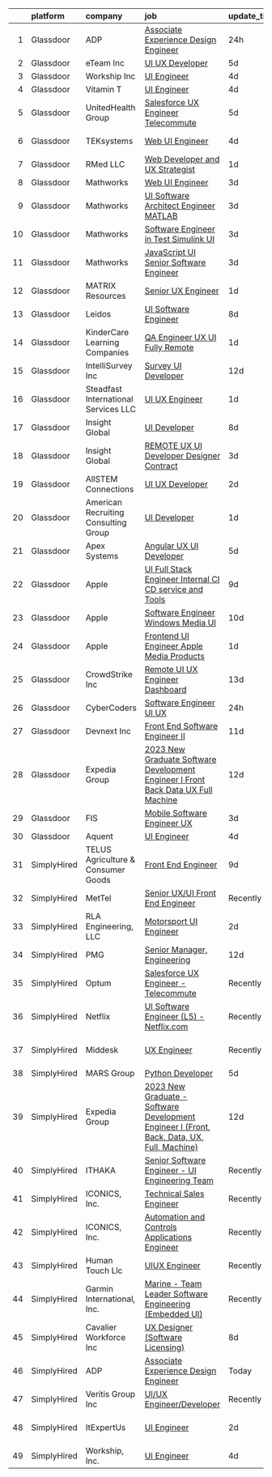 

|    | platform    | company                                | job                                                                                                                                                                                                                                                                                                                                                                                                                                                                                                                                                                                                                                                                                                                                                                                                                                                                                                                                                                                                                                                                                                                                                                                                                                                                                                                                                                                                                                                                         | update_time   | location                 |
|---:|:------------|:---------------------------------------|:----------------------------------------------------------------------------------------------------------------------------------------------------------------------------------------------------------------------------------------------------------------------------------------------------------------------------------------------------------------------------------------------------------------------------------------------------------------------------------------------------------------------------------------------------------------------------------------------------------------------------------------------------------------------------------------------------------------------------------------------------------------------------------------------------------------------------------------------------------------------------------------------------------------------------------------------------------------------------------------------------------------------------------------------------------------------------------------------------------------------------------------------------------------------------------------------------------------------------------------------------------------------------------------------------------------------------------------------------------------------------------------------------------------------------------------------------------------------------|:--------------|:-------------------------|
|  1 | Glassdoor   | ADP                                    | [Associate Experience Design Engineer](https://www.glassdoor.com/partner/jobListing.htm?pos=101&ao=1110586&s=58&guid=00000183bb8c255db4d2bdcdbc891ca2&src=GD_JOB_AD&t=SR&vt=w&cs=1_fb4a764d&cb=1665298867920&jobListingId=1008194426397&cpc=8C48BB2340EE80D8&jrtk=3-0-1getoo9ceis1e801-1getoo9cv24hi000-c0132e9d45d0a7a0--6NYlbfkN0BdBocYeX87Z3tbYO-a3tIUonBsExDdYt9uQcyNDOozXnkVd5hTI0608q-7R_1Q8O83Rzre81CzpJ2CBdz88U1gXWt9d0KQ_DPUWJpotfrSIBHIYSpQQcr2dbcA7pDgerPcCUhzeY1-vN2IuOw0_BhB5fWzhPvN2etOm_0U6oEQrlIKzesVQvoQoJOMVsS2qWln2A15Um4saqdRytzcOW1kB5xk2DueOeNlJU9elsHHFqxKIZW44WClKz6-dADG7_e8mcpNmR2isBA2n1lkhoJx8CCDb_nzYKctpfFOVzTHuKuoWKdKrI1V2vv-JlSML49o-GOvpOa7BB3ULxeJE7JwzXdui90PGiH7xLSAbPuYvTRbKAUbIZm8az0fv4CzsprBSbKEojpEAklHBv5uWU_O4SwIVhr4s_ADqAN0TbLjMglZAm6BFLHO4fywskgDsTFlEgrj3aHeDdfxvttHtKZ6pVwBulAWN46DCfGe90yV_DgNiJnEWbo2kUb-oSqXev4EqaCNi_TnsuiH38xMnwhXwbS0b0fN3Az7HsAqrPRCDFMlSRwRWEV-)                                                                                                                                                                                                                                                                                                                                                                                                                                                                                                                                                  | 24h           | Roseland, NJ             |
|  2 | Glassdoor   | eTeam Inc                              | [UI UX Developer](https://www.glassdoor.com/partner/jobListing.htm?pos=118&ao=1110586&s=58&guid=00000183bb8c255db4d2bdcdbc891ca2&src=GD_JOB_AD&t=SR&vt=w&ea=1&cs=1_3bea6a4e&cb=1665298867922&jobListingId=1008181197628&cpc=3BA4CE39D5B5DEF5&jrtk=3-0-1getoo9ceis1e801-1getoo9cv24hi000-8ec545defa8b4bdc--6NYlbfkN0Dtmpfj98iB4C0jJJOWen3Era3IQfJzNZ4PFwBIKpo80E20bU78zJ3qEgsYTK5DSPzQGu8UIv1aPSVqurcGT-j2XxlvuNkSQCPdkQs8JiWGey9rjGQ6-jbUtTpbush-9A8ieaTuM02NmhHx_hHS8N86CPYXAGV2XfxEwFzPYviTBoNCjdu6EZrq6TTUirgR51FYNEuj9qt2chf25Hayh5uT7vK_H4-vv3nSAp_MXmv2nAy5Z9tKZG7CPAECRViFrZ_VC03H30ZK_fBBc71PyaQLjqNhN6lBOT5hdtT1NlLLDPf2B8uNvHIR3EOOfv7NLu-M27g-xd50LEx4UU4oAlC8Npy60wb0I334ufUG1M4YbSv5B0inHrfWlV-652K8ptzj4xIX_WsPyI1pdkWq3VbDv8JdTpMfCLuEpv3QcMlzWBYM4_eENVl9XUcLcMfjEG9fBBtK_zu-Yf5yYk1UP90IXchT58X8Ki0AqAcVgHaTSD4Rn5cAX3-xtgc_7y3evw0nBMxTSzO552762ESJNDLz)                                                                                                                                                                                                                                                                                                                                                                                                                                                                                                                                                                                                  | 5d            | Remote                   |
|  3 | Glassdoor   | Workship  Inc                          | [UI Engineer](https://www.glassdoor.com/partner/jobListing.htm?pos=128&ao=1136043&s=58&guid=00000183bb8c255db4d2bdcdbc891ca2&src=GD_JOB_AD&t=SR&vt=w&cs=1_5d761d6f&cb=1665298867923&jobListingId=1008182897508&jrtk=3-0-1getoo9ceis1e801-1getoo9cv24hi000-87007a05553f9e8d-)                                                                                                                                                                                                                                                                                                                                                                                                                                                                                                                                                                                                                                                                                                                                                                                                                                                                                                                                                                                                                                                                                                                                                                                                | 4d            | Dover, DE                |
|  4 | Glassdoor   | Vitamin T                              | [UI Engineer](https://www.glassdoor.com/partner/jobListing.htm?pos=124&ao=1110586&s=58&guid=00000183bb8c255db4d2bdcdbc891ca2&src=GD_JOB_AD&t=SR&vt=w&cs=1_4eabcab1&cb=1665298867923&jobListingId=1008183640950&cpc=9908D8D4413DBB8A&jrtk=3-0-1getoo9ceis1e801-1getoo9cv24hi000-de112cb247b26054--6NYlbfkN0DMrcEu7yrtATojKJA7cEzGQ3FdRGWLh0CZQInL4ECGI6k5tN82kdM0cJmh4vC7GggBRnntlYyAX_BhhJg6axNfh2yExsiga9b6JhwSig-__fFuFL6icLq-zj-Z2yhFRrS5oW0l3Y4l5uf5Sh2ub5izpJvvKI-CyUf5ycu_yFYgwDDmMw_rtxsr5q-q9m-qR5v_J4_qs-nI5mOwFYIkPcWB6JuN1QLAMR3Zpp0OOanhnB10jn9vuwe-d7kEel_93bIco87DK0GFHmXTJ5uBuwfJJI-78HgJ8sqShX_OQof2IqeXeea1uomQ613vJBu9awPCusKK14-d0fxQnqaBJAMM0T6JoDKWJHFD16eS65HeZWQOgRztn39lBMct3WI9_owgmYZfUG9eVzpiC2HTQQ6J606uNXqxrSJ14O_VfNJTV37YBxV8bm4X1fndvMw6jLfNTRJZy9kvFiKS0FxVchqD5VmdkOKbildypStmRPRP2F2bo3sxBU_C)                                                                                                                                                                                                                                                                                                                                                                                                                                                                                                                                                                                                                                           | 4d            | Seattle, WA              |
|  5 | Glassdoor   | UnitedHealth Group                     | [Salesforce UX Engineer   Telecommute](https://www.glassdoor.com/partner/jobListing.htm?pos=112&ao=1110586&s=58&guid=00000183bb8c255db4d2bdcdbc891ca2&src=GD_JOB_AD&t=SR&vt=w&cs=1_dad8f287&cb=1665298867921&jobListingId=1008179765511&cpc=A0637F14311B9419&jrtk=3-0-1getoo9ceis1e801-1getoo9cv24hi000-63346edf67fcbc67--6NYlbfkN0C8O9VKdOj_1Zh75e9_CvYhSsWVxS1Pvi5WUWhsf4w7FIc3O6B0uG3ldAQAeoX1gopMpT4I7ihXoqlR1sA37_cVVzOY6OIvUJ54khUnNn6VG3uQzQ6V_Iz0zWxyKXc8vSDETSzKp7-v_eygzT9aw8Oi0LMGk-liqA0T8Qj1zVtnQ-CefD_WwoD1Mt3iOnNYcGEfEfhPI8GvzAz_iaP0VUuvDzAd0m3-3G0DL9uwEeLZCbIicDwlpWUj85Sm_7_A7yKRTRFHvT7tccFEEWws8e7XbE9sHfOuq_e1cAuyW-PObDp2eJnj4BUA6yzfsYK3KYcBKKOcbD11Q2WU4CCG8c9TyP9YSpRbFe9wpadi_FU4jO3xzD_kkIVCDUWxEKQFrP71ZOdE1tjobtn7LSt7LhrAE4LPW9XhmzeycEj2CqTm7P9m-vofb1gXGTAAynJB-4Y%3D)                                                                                                                                                                                                                                                                                                                                                                                                                                                                                                                                                                                                                                                                    | 5d            | Minneapolis, MN          |
|  6 | Glassdoor   | TEKsystems                             | [Web UI Engineer](https://www.glassdoor.com/partner/jobListing.htm?pos=121&ao=1110586&s=58&guid=00000183bb8c255db4d2bdcdbc891ca2&src=GD_JOB_AD&t=SR&vt=w&cs=1_88dde678&cb=1665298867922&jobListingId=1008185059568&cpc=451933188B21919D&jrtk=3-0-1getoo9ceis1e801-1getoo9cv24hi000-6f136c14f786faa4--6NYlbfkN0AuKz8EBO1xHDEL7V2YF9xF3dC_I9B9i-Zw2Jh8clPMK3KTieKealHQySFBD4L6FvO1Kw2N8j9-9Ff_D4aAec-XH_eoUtnocnhXIyRkhpnLnk-g8xCM6796ZmskDPL_Uda3bWJKxfSX1IAoW_dtj-LGLjIUKszj9j0ddIBqgmsAT3IEAn15dqRyTVcPdRzsD2kbeBP5wdiHoV9iRUyk_i2o19p9-pVumzSVIGCSFxcbjkOCS28IGk06MUxfM-ZL8LDtgt8n28ADwklAaOEQv-UI_Jz7IqnHmSuXLwu-DfH0xT1XnryzHqleoGS3TWhseUdpsAw6Cz1j13rAQCe-UTFVbJeoGcwrXNCrz8LLh02K-HESaulwPGNlv0oN_u7hBNTALwjmxB9amfXRCURFfMuaSdKjb9SAh6bKMGe5ZxxjkTf2nRei4gbIfO7OBNXBuc3b10eSy05cfCZpU_zBI9f1tKpJRn3CF6ZdefYpGdd6dlcgyyTjv6MolZTsVtDlWNpIMIUOlDmkhaUjsU8LZQvQrx4waax0EC4f68gBvre5VwoAFt_yfE_gOuarnGIvYKwKjLrcj_uW_AQydOjDfF7MzApykw4CQTEo-z8RaX6a-TTuFiy1qG1kC1e6ukgqos1shfWSisVLHWp1_pq4eTo76Tk5e_xO13eGgrtnxNSmT2NfI8TQwo1GxKEMvFm8f8j_3mf6NVaE8aAX1h43Cdtg7UaF24Et2Px2bPliRZ11TCpk6Lgh7f2DLm51YtEiSzdz3rZMmNjb-3oGMP5i-Mhzpmu3lk48UFU_XmWpGOj8g1dPQT_0OB8DHILfFQAKp6N7lcapoIetRK18yZbkd542VKWlm-2Q8Yg1fQWpM5QC4lRKZWRv4nxkC4JyuvuXbnyWplL5b_KVCQYHTzSqpK-OkzMqrKlv-xMAFihXfIyfmTWtZcu2IYNo_DRyIz1T-jlFH6qtqDnCy2JGAiz1tp-u-1d1wzzznug%3D)                                                                                                                         | 4d            | Columbus, OH             |
|  7 | Glassdoor   | RMed  LLC                              | [Web Developer and UX Strategist](https://www.glassdoor.com/partner/jobListing.htm?pos=106&ao=1110586&s=58&guid=00000183bb8c255db4d2bdcdbc891ca2&src=GD_JOB_AD&t=SR&vt=w&ea=1&cs=1_1c42dfb1&cb=1665298867921&jobListingId=1008192028963&cpc=FF950A86FEA5DF54&jrtk=3-0-1getoo9ceis1e801-1getoo9cv24hi000-b3285b892562d17f--6NYlbfkN0DtbQ5ulEED-yS1Y7iy87mDfAw2YjY0f3MhyEw4ECtleh5TBLsIyY0-2UrvkV_ayp8jlusfPMwwQHRFFF_qigbR5L-reuvQfUWFa4AheDYml4bP_ratDlgWzqjo8sxNFL1Q_Tsv15Ih9CnOvSw4FgD2Wf4vIBUEmg9XLJ57GoE8cN7yQ_KLhFOxEKzqwU7yhYTjuN2hi5JVDYh2fM92tmg9UWTw5s1imCpuWIK5_ZUVQp2XWch3Vqzz5JRLnXxp3pjSVhJCHay5AkFIdqkwo-c3DhWGZ7A5ebRp5z4sfd4BsOxWHvN8q3cGT32iPV-Hamds45q5k3b01NRnpijPDcu5pP7gJ7fcirFjb1HJabDawRNud5RWyTIOiHqpwWxaWlnhg5r5qyIuQEKBWNRkANdrkMStH0p2TdFatzGJhJcfNPBQCUjUfwG8U6iYWqSpKQVp9rV_NX52TYnujTZ_XGFC0fHuEo96hxdNIvi_nAWJTBsND6U4HEUN7i83hSxR9_vaJF-2z22XNgLecezFzSTf)                                                                                                                                                                                                                                                                                                                                                                                                                                                                                                                                                                                  | 1d            | St Thomas                |
|  8 | Glassdoor   | Mathworks                              | [Web UI Engineer](https://www.glassdoor.com/partner/jobListing.htm?pos=102&ao=1110586&s=58&guid=00000183bb8c255db4d2bdcdbc891ca2&src=GD_JOB_AD&t=SR&vt=w&cs=1_704c3992&cb=1665298867920&jobListingId=1008186237649&cpc=8D52E76475A7E842&jrtk=3-0-1getoo9ceis1e801-1getoo9cv24hi000-f842f65af42b6773--6NYlbfkN0Be1FTFPPFcx0QPIqAMJW1ybOZ3rWDB8_VedXN1tgPhwNql6qzRjolkxeWqHCQUogFP8Hn1yjEeNX6NyIiaZ-lg6JWVYVklcNNfedSr4_3ghCrioBSL-mkkluJNkMIFZnXcFV_ZQsvnaT1mBjVDGJlP7vVAGrOs3ZeW660dTrSJIfXeP3bktojYiK1A8a7xLGb9rnZPoApaiPCYCaH5a18kY4siFV8R6o6MQAUl7DpI3ZmuLwmDDZA1YHbWyaK4njbkYAKbJJueZxJ8xbexgO1wAAsaJXXLWLhc0icRiTuvv8cq74QBeuopSMPqdrtSGAJHno4FmDnO0OmWgtJXFGnsj0-CDQQZ_4c_cwc9YD3ExD7DiPVTHwsVHdoMaBIFZ70jh3sTZgZptmmoAOT58hwya97h5SjeOXy-5jH06JN3ps-ZhFXlRtYWBUCdo3WHXqEnzWOlI_wPEOImRGTdp7x0s_G5rdfTPT7v4AW6Sbk4YNfIetVVk5xU)                                                                                                                                                                                                                                                                                                                                                                                                                                                                                                                                                                                                                                       | 3d            | Natick, MA               |
|  9 | Glassdoor   | Mathworks                              | [UI Software Architect Engineer   MATLAB](https://www.glassdoor.com/partner/jobListing.htm?pos=110&ao=1110586&s=58&guid=00000183bb8c255db4d2bdcdbc891ca2&src=GD_JOB_AD&t=SR&vt=w&cs=1_512fde66&cb=1665298867921&jobListingId=1008186237662&cpc=9952A63AB06E78AD&jrtk=3-0-1getoo9ceis1e801-1getoo9cv24hi000-69706eda5c766b7e--6NYlbfkN0Be1FTFPPFcx0QPIqAMJW1ybOZ3rWDB8_VedXN1tgPhwNql6qzRjolkxeWqHCQUogFP8Hn1yjEeNTPaR4l2UC7sZVj25S8vRnwMw9xqFQhDyzXPqzLeHfqBwJ-QrqU032CgzFX8yXEkHdkogje5Xwa3ClRmc7o22q69sLjamQQEcESf3w0G9OqIUI0W_bx6BZIBrbeHGxkGYxkPdZJV830XJapr8g7QJQheWO9zSRL1DzBq1E2nGw1rkmOlQdywGSYzHbDLvNvJ5Qs0zUWWGrTcA-BxMZqzFUwOgCF_ChDaaKVAji4THrMTC2wEnIRhyCkk9dm3JEp9zNtNjRIYOYOD-ZI1hQNLsEcRdU3A9e0uCNf0hWiOqVRSoFTb7EJN_VbHR8oEf2jLz0nACGiPEervvOzQcqo3mD3uCP7t4uBAxsiSxR6km6V9Xsb-iBqSpjGXsoSPaku0FE7F6NvBJpY6FQbqP5FxrHtzR1NrcrzYNqyQu9cN8F80)                                                                                                                                                                                                                                                                                                                                                                                                                                                                                                                                                                                                               | 3d            | Natick, MA               |
| 10 | Glassdoor   | Mathworks                              | [Software Engineer in Test   Simulink UI](https://www.glassdoor.com/partner/jobListing.htm?pos=104&ao=1110586&s=58&guid=00000183bb8c255db4d2bdcdbc891ca2&src=GD_JOB_AD&t=SR&vt=w&cs=1_43184d1e&cb=1665298867920&jobListingId=1008186237479&cpc=D69957E0862862E0&jrtk=3-0-1getoo9ceis1e801-1getoo9cv24hi000-616ad90e990ada77--6NYlbfkN0Be1FTFPPFcx0QPIqAMJW1ybOZ3rWDB8_VedXN1tgPhwNql6qzRjolk4XgsqN61tqQCve0FbyVxNt0Ho_gdb84NQvEcvz5j15zqZ9IOsq7MhZffQWUDjC2--Gs7ddeugqOGSZU35c5E8scdMpBjAMF4JdA6T1t9jgD1ycTULEKkxEDwy_MDnNk7cTyWCf2lg2F6vyXlFtLoekw8sOWjM90DmDy4hIbRYsv7LzUEyaMN9DnSiURZMoTYuEBoCb1rv9id9aSJkOL4G7iAWoC6TGBDG6seNcnEVyIbkFAuVCTREybIcEgXvjj6SLNEKSsl3u8r43Zcr-XWUVEZ6KXJqUDmsrxBOd3OjmnhPHXsY8pmAeVDal27VNUPA8aXxg3e-otJtiQzoIaKWMS5G41Kq4pgyn9O2vG7pJGSJJf81xFp4qPi0G7D9WJCD9VVp4iZXO2b6bR4g5dOoiBWquEtLIH1L7fI_e9pk120TI0ZrXt3GMFajRZ75O_B)                                                                                                                                                                                                                                                                                                                                                                                                                                                                                                                                                                                                               | 3d            | Natick, MA               |
| 11 | Glassdoor   | Mathworks                              | [JavaScript UI Senior Software Engineer](https://www.glassdoor.com/partner/jobListing.htm?pos=109&ao=1110586&s=58&guid=00000183bb8c255db4d2bdcdbc891ca2&src=GD_JOB_AD&t=SR&vt=w&cs=1_671afce1&cb=1665298867921&jobListingId=1008186237503&cpc=663B5FE45D73772E&jrtk=3-0-1getoo9ceis1e801-1getoo9cv24hi000-f863a9f4b898ffd6--6NYlbfkN0Be1FTFPPFcx0QPIqAMJW1ybOZ3rWDB8_VedXN1tgPhwNql6qzRjolkxeWqHCQUogFP8Hn1yjEeNVpaNefvGPkoXc1OA08uOiSJd7dja0IhrI6M1ML_7UTEyovRcGvPZXeEWhHFeCx4NOk_B4KRpOT2U8ySLeuF8mxE8Vg7PP5CiG7wV8PgpYPC2f87XlEHQ9U6v_PLxhM7CfZrmLmT8txKCjMdTpEcPBuqavg2xVO8ZgH-pdikNbDTB3a_15uAkMHO2Gq6xMpmyHL3B5AHBXAv55bocUDcWBr_aPfwjwhGiedtNndM3DZJ8RFPhPlhnatOfsx2K87jBOPzVjATmA36rMlcYTiqJRODWPcmZBnmI04AKaLyNm8YF4ZQt6Sd5cPvdWqGrWP3KmWwFqoq3SSL27FLbrZxIsS4u1L-JN6VDaMJDR78jOVbiBZjtmgSHi2ZmHkcD_-d-3kUiJwYcqJQITJM7wghbO1mh4yYlVYYqOibdJCqY1EmCuTadMpVtLE%3D)                                                                                                                                                                                                                                                                                                                                                                                                                                                                                                                                                                                                  | 3d            | Natick, MA               |
| 12 | Glassdoor   | MATRIX Resources                       | [Senior UX Engineer](https://www.glassdoor.com/partner/jobListing.htm?pos=120&ao=1110586&s=58&guid=00000183bb8c255db4d2bdcdbc891ca2&src=GD_JOB_AD&t=SR&vt=w&ea=1&cs=1_60c543eb&cb=1665298867923&jobListingId=1008191059728&cpc=FA84DF7EA1EC2398&jrtk=3-0-1getoo9ceis1e801-1getoo9cv24hi000-4ef638a1625019c3--6NYlbfkN0De5ppvndiyxA0pMSLQzOe_j9Mra0KF_8EhxTxOKXtZIfhM20E97mGJuSEbq9mCfhhqtY0ixamfXANCVQR5yDLunScuIMmBJ8_K4urm2HuHORQ05taANjmGMOR8LMSIcHfgeqeDdDJHVx6u9Hx6N18Niwcm9L2u8hc9Zqxm7psIWa5RMAaVXC3NOYcE5ofll-Mu6wS62w7DsE4vO1KlFmhMrRGbTL0Ev-FmdUmZD-kggg0C14Xo97muLaSrBTsA_UhwlGHDORrPUCD25ywb62t852YfGxgYh3qm2x-nzWQkA2PLpgyDZ8D7FXsI7p9qMzU082KzoOQ1b7pTjI1hZcgvwuga9arZ5OCieUAkYTzGgcVtC68dfkWwWS_RRbacYiWpTSiPLEjPW14mN_tzA0FVOWk3Nbn56smRsEqSwCbtOO5XoG9t_hjJZ2JyRkO47yn45f9z-1JezCf9V22xOKlrRvFGyXRbfu6tLAL8k-sNDbVYlNja6xi6EFjdnXTwz1WUKbXqQVLXDEQH810-wXtLSfmMutsf57acPMWI9dm29C12mAIvNLchhg61DdEMlp8%3D)                                                                                                                                                                                                                                                                                                                                                                                                                                                                                                                                                 | 1d            | Cary, NC                 |
| 13 | Glassdoor   | Leidos                                 | [UI Software Engineer](https://www.glassdoor.com/partner/jobListing.htm?pos=115&ao=1110586&s=58&guid=00000183bb8c255db4d2bdcdbc891ca2&src=GD_JOB_AD&t=SR&vt=w&cs=1_5e0f8d30&cb=1665298867922&jobListingId=1008174940690&cpc=A65DF3A704A48F9B&jrtk=3-0-1getoo9ceis1e801-1getoo9cv24hi000-87ef00f2ad42d4cb--6NYlbfkN0CZUO70VSdYKA8PR3jfrSh5ljhqJhfDt0PzQCMubt8cRihWbmqO_-Ccw6DGinMZCyL-q_MKRV6RpvXRPHfIP7W3Cluv8vGXohBic8OztXb37dzBkDkbbwBImvCuhceIguoe0br3YMhhT39Y911YlJHitGByarkCwcR0mvKS4K9DpLndzOqmaWv72NcWHuLiEZuDXyH3LOunytZ2eXpewuE6LB0htB0eSi6fGOkVr0vVzRz9r1E5Or-XCnHdBpacMutXhnf9ojynIjF-NofuX1enehDY2jvTPMVJgcsNZ2UYzK5pdFQFv8-jRfSoNNBmSfYIimMpiUVIYLl8JjDAXAUMrNVNj9dmh6GyhjJAmO81CLPGKtgZG2Y8p_D9_dAyRA_d5qq5zJc5ACEUgexVfPx_e0zCH1PuTmgHT96agtvZcZPM2lkI89C4qjNlli5gmzyixWz05RMebL3LVdigvbzfDr_Zu7nHzXe8LJ_gbLL5ubTkMkPUbyKz1f2Gzl9xB5FB6JrY6ZZfNcSL9mOFQgi-5v8Pzt-E0hFFV5giI-jlDxgrOP3XjQ194HmxezyzRiFJeMbZYXJcNFQXfOAAG1D_WqOMxLzf2SVIIYnJgzj6KySs8Oqmwwhr7sN-2QCU8Dw%3D)                                                                                                                                                                                                                                                                                                                                                                                                                                                                                    | 8d            | Columbia, MD             |
| 14 | Glassdoor   | KinderCare Learning Companies          | [QA Engineer UX UI   Fully Remote ](https://www.glassdoor.com/partner/jobListing.htm?pos=103&ao=1110586&s=58&guid=00000183bb8c255db4d2bdcdbc891ca2&src=GD_JOB_AD&t=SR&vt=w&ea=1&cs=1_808c1317&cb=1665298867921&jobListingId=1008192498843&cpc=217C45A42544DB93&jrtk=3-0-1getoo9ceis1e801-1getoo9cv24hi000-bdff8191640e4a45--6NYlbfkN0CI43uKCx708sEftLAO0JpyX5Se2kwNBPDGGzqAFm6ggdwCr_-oZ8Bn4JhhVZB1_W_fmQYxiOkdQCpSyzHfPF5m-pQTk3_q4g3j0z4i4kF_Ngyb4ehG69kSs1W2Y2wpADbTvZqligJE0gnx3p52oeLprTrcLTt6Hnu8LrhRDP0hgGhCyLlGwsHmsBN0M7Q5UPv_l5ugtLl8UjwpFhaDlA5i_QPSApXB7ao8Eq-CFbVrFvWkckdWBVJR9QwoFdwMlE8H2Bf6sQTBDdvft8n7Xy6DYYo8u9f3wCWA6ei8BJAqd3guFc3YCgP2j4CtoXrvBUx7JJQY8bYdUg0amokkFy1pxJW1SfginVi6bBnveLEpkDMkVjdbrdflGxL8O7zt5vqnc-Z0MvV84ucL0QCEZgrNOS7gArR3FwHIoGz5BX6KGD_2E_cNdKhuquyseQWc2Ct9AtPwEGWO0D0CQ2NwL2qaMNwL5CEobfHnTa2G3d2OlTeUWb3j8V6NvkW2zaBB0s9xLIX5YxJbommjSusIUqXX)                                                                                                                                                                                                                                                                                                                                                                                                                                                                                                                                                                                | 1d            | Remote                   |
| 15 | Glassdoor   | IntelliSurvey  Inc                     | [Survey UI Developer](https://www.glassdoor.com/partner/jobListing.htm?pos=117&ao=1110586&s=58&guid=00000183bb8c255db4d2bdcdbc891ca2&src=GD_JOB_AD&t=SR&vt=w&ea=1&cs=1_21120f5f&cb=1665298867922&jobListingId=1008163868942&cpc=AC285F3A3ECA6BB0&jrtk=3-0-1getoo9ceis1e801-1getoo9cv24hi000-21c4689932a9c599--6NYlbfkN0C9pq4PdK0EGf7Ur2YAr5219rkDKUOKq5ag44qhEMQI_UY68DNrYzqogWQkW5IK4TAaYubrd5aAPL6RZpG7UpXLNpNwBpLem0EQruK6puqucSVi4zic8OwORpWXqtf32q47he96qdky4BW_bH0rkYAcvpdLdKqUTRT7xmxMMJzUyECSx0C90C5QuHPemfsckSbY7MewpM2yfVZ6TiQut5lctTAl1ULthO9m28bJGzxG_AotEVm3IUeLGk2kn1XEgABzjLay8FCREGtfU6A-XqGXL_8G43bdwaZ-2fF4UOfdts26HcPZGQBMrdWZjFN8XEhkmOhpkjSdxDvkQ-1UhmHnXOGcYkeAA7k9RaYjd-JsmDVE3-vduSFgJjLDVWQBuEhKk9VqFvIEa_a0bjp5bzspRzXf0RFbFZp5-NY37s3iboSJQIzqjcaziq8vlyjnxI099-BsAoWH-iGx5ppd5xHhE_ITqVDm-sB7o_LA0uQU4M973CN_YKd5omZS6FnDFyAdMqTbBkeDQ5HByQsGjYGPgJDxGs9qrL3gI9JoWPqv1WhdeT2nAfAO)                                                                                                                                                                                                                                                                                                                                                                                                                                                                                                                                                              | 12d           | Remote                   |
| 16 | Glassdoor   | Steadfast International Services  LLC  | [UI UX Engineer](https://www.glassdoor.com/partner/jobListing.htm?pos=114&ao=1110586&s=58&guid=00000183bb8c255db4d2bdcdbc891ca2&src=GD_JOB_AD&t=SR&vt=w&ea=1&cs=1_0eef09b4&cb=1665298867922&jobListingId=1008191925679&cpc=A0032DE20586B9BD&jrtk=3-0-1getoo9ceis1e801-1getoo9cv24hi000-414b91bd72cd0bfa--6NYlbfkN0CyK-oBO-LERsKTnKCpWd4erdl1X_ZvZ3vzEBmkoIIe93WyGBMWPDlXvOxGC_H09pTnk93elN1fRrbDKcmezXI7qi4NL5thBqS4HJm6Cwy7w4IobgdmTudJovdDik858mFuI7_9UWx7zCDvzV4vbTQsG-6lx4ao8Hp6KC6HhkziOEovtpXTn5OoX79co2UifQ7JuixialzDLlL5BC_qFZn0Ue41sCL8PFgNwM_NBXpdIKKDazIDB5jBvCVPrFn_9NLSOK5mAkt1CLYfvzstQ0DoBpajeRezdCRa_UcnpSwCEDiNHUMpYQIs73mLQbiOA4SK7fmiI7bQLMQKo8-tBj7Q9AxOxoezOpT5S8N3Xs4UVPqDgYkLDiechA6xWs-a5NWQwnNxYrVajldVSTb0EjP_wuCx8SuC4ALYj3G24rs5o8XLiRXnNrtq3dd_fvdKip3XmfT6FW0JdV-JeSvRpp5NkAtpVb8vfdhqWP_Na4j5jfV_BLq_fqE2GMmvVcNHEOu2q2GazI2Ch_XVqcqT1V6K)                                                                                                                                                                                                                                                                                                                                                                                                                                                                                                                                                                                                   | 1d            | Tampa, FL                |
| 17 | Glassdoor   | Insight Global                         | [UI Developer](https://www.glassdoor.com/partner/jobListing.htm?pos=126&ao=1110586&s=58&guid=00000183bb8c255db4d2bdcdbc891ca2&src=GD_JOB_AD&t=SR&vt=w&ea=1&cs=1_de522d39&cb=1665298867923&jobListingId=1008175315927&cpc=3BA4CE39D5B5DEF5&jrtk=3-0-1getoo9ceis1e801-1getoo9cv24hi000-d4a470e38cdc6785--6NYlbfkN0BKkHZu3wF05EeDimN_p6sYpKCMArvwa95YdH7UpkaBCuXZAtggzO9lGKJZ-EjBDGFy-vvczAyxI68onOQ5gMliOkDuMRNmTb8PDkOepoUXsXQBV9q9OVy47ro6_0AriJKZFIxxkaQceT1vGdCQyr7HtB2M7aPEUJeMFq6906uaLhLI1rRsVhf-Lez4xwMZWznPX97Ecvs1EcQJcxrrMbfy-Ajfo7Zs2Wb8eGoOa_YhHJczfMzI3k-Qz-VYs4-wqXwWUEOem9dN24bOeRUo1KZevwWgzUEB5P_0jBGA-LiWHK16U5XTiauKDKDsZIiFKhxlTSGfK9gE_khfUq_FvhLbTgcfudrIwg0MspNq2BJuLB2W4zNKJmj2jpU19zRntejdSAM55bse6gwau4T4eEprvoQNFsrho4dQfMFjcN-PoYTfE22sxgND4AFxq3cm2DqGvZaCOHRPxmUuAgXk49gaiExK-gQEiEQyWk9n0AzN5xnhy27NN-2xqzShTRYma3g%3D)                                                                                                                                                                                                                                                                                                                                                                                                                                                                                                                                                                                                                       | 8d            | Remote                   |
| 18 | Glassdoor   | Insight Global                         | [REMOTE UX UI Developer Designer  Contract ](https://www.glassdoor.com/partner/jobListing.htm?pos=122&ao=1110586&s=58&guid=00000183bb8c255db4d2bdcdbc891ca2&src=GD_JOB_AD&t=SR&vt=w&cs=1_fedf0632&cb=1665298867923&jobListingId=1008186572684&cpc=AC285F3A3ECA6BB0&jrtk=3-0-1getoo9ceis1e801-1getoo9cv24hi000-e45ce399f81fd45b--6NYlbfkN0BKkHZu3wF05EeDimN_p6sYpKCMArvwa95YdH7UpkaBCqc7l59Erwqcyfr5yR1Dunj3FML4P1QHsihSKinH7z2322C8bChA_VYnROWiITgYjtQtx329SH7DgBvGL3c6fFc98ifGKeVDp4Mw7AbSUP8kNkyDbwoidBLjojdZZQYF_w1SYh4L0tGplgSHDYLbw3OTVNQ0mBnelgoT2YLmIWzT6l-EAJIDAFJdJlwKIdEM5KTbFvOafm9d20iGCFsIdqpoqRRmoQmpwYhYoDRyWErK2StCqN1wDPem9aIkL26SoaW2NVE0EkQVbfQ7sqYAwAah8XHTJAfUlMTPPZHASL6Gl6mgZUURImbKVSH-_w8PDEgXI3OauTnjrr8u-EPtLdrp5gFYWUQfop8k2xhUG68jVwBecKc9huGpKwcnGW955Y55rdiIlMxqlO2pcmVz2awNuwvFfERYfoCtLYWOcJjrj_dPzdSodmwen9srxBcQqP_e47GOMRtu)                                                                                                                                                                                                                                                                                                                                                                                                                                                                                                                                                                                                            | 3d            | Schiller Park, IL        |
| 19 | Glassdoor   | AllSTEM Connections                    | [UI UX Developer  ](https://www.glassdoor.com/partner/jobListing.htm?pos=127&ao=1110586&s=58&guid=00000183bb8c255db4d2bdcdbc891ca2&src=GD_JOB_AD&t=SR&vt=w&ea=1&cs=1_dd41b1a6&cb=1665298867923&jobListingId=1008189404543&jrtk=3-0-1getoo9ceis1e801-1getoo9cv24hi000-7de745feb703c28f--6NYlbfkN0Akmm0SHSm6KXMG3PLe28cvsql5ALZY-VGg2iXYcU3b02p0Tn9zVGjdnTkc2y9Wvn_jq58325VX2fosBG1I8_xmpLCQVcPJDVMDqMo30zQiXlzH0ul7uM4szYsviK7fkH0o-CTrtTV5Cpkn2rhl7nNzgxV7eYjb98fEVkSMC0KRKfXvc07-YI9Ej2ucvNXdQBcOG_XEy-AEcsYGLjdMe8AmJHj5UP60csyFque45AX2KlaEU1fo5ZQM1E7V_cZ8lto3Zh4hMEO6Pk2RqEQXc50fnfYls6uk0QV7uS7EXZBdNjuceQLuoMEpbw0Jifv0otEfeFb4x6RZK8QLQIPOWu_b2iHLuvjKUM5s3cF4AxcN4n4xuhbJwpbJ4W6_WSBVUjF4f7aHXTZ8t0euUFxJT-6Rlfs5k_mOWdzKjjQjQscmOu-9WgfUpJH1ByPAIyF4DsBLvV2mXnXS_unrHd-j1hgOO1T6rSm581rjc9UFcNr0NWGhSKZnqdHXCbhrhsT7HKo_cH0Q5BjCEyjBx9x8LV-VfyYBNdoFKLr9bMfjBlJSKLUrUeiRvw34CIKPD4BH3RDZ-jxADJluS8YNdPnBRu6aSUb1x7k4MXQ%3D)                                                                                                                                                                                                                                                                                                                                                                                                                                                                                                                                       | 2d            | Wilmington, DE           |
| 20 | Glassdoor   | American Recruiting   Consulting Group | [UI Developer](https://www.glassdoor.com/partner/jobListing.htm?pos=129&ao=1136043&s=58&guid=00000183bb8c255db4d2bdcdbc891ca2&src=GD_JOB_AD&t=SR&vt=w&ea=1&cs=1_e915e925&cb=1665298867923&jobListingId=1008192229626&jrtk=3-0-1getoo9ceis1e801-1getoo9cv24hi000-25263604b167e178-)                                                                                                                                                                                                                                                                                                                                                                                                                                                                                                                                                                                                                                                                                                                                                                                                                                                                                                                                                                                                                                                                                                                                                                                          | 1d            | Remote                   |
| 21 | Glassdoor   | Apex Systems                           | [Angular UX UI Developer](https://www.glassdoor.com/partner/jobListing.htm?pos=125&ao=1110586&s=58&guid=00000183bb8c255db4d2bdcdbc891ca2&src=GD_JOB_AD&t=SR&vt=w&ea=1&cs=1_9fb94fa1&cb=1665298867923&jobListingId=1008181097217&cpc=9908D8D4413DBB8A&jrtk=3-0-1getoo9ceis1e801-1getoo9cv24hi000-aa161139965ee8da--6NYlbfkN0DqWjE27Bj7wQp7zwejGyju2OyxUuq4SEucXSyN07WCWejYvQmJsgF2DYF8Y-TYieC1qijlIMqNufGIaZ3aeXGSUAb4tQCH4YEzYG3QOw-yXIypL3I8gyFXveffdifk2KSoZ_S258c3EK2TqSYMs7NHT17FQsk8hvToXK1Mm3tLw8gVdyW7yQh52ZLgmSgSKLH0MsPRmVb8EyMd-pczKRKKrAfD0K7BdC-gZcnTjqcd1RL_gmj5Y9S-dBRNOYqhDuYBrLCf0pcwWA_icwDVPEm8dvsPeo42So1lejW7_vEtLTRatkxomLDPNXdnJhmSkabXEpMKYXDavNdzQfACCdDBsh3eM_2aVL8JHIyI3sbOY3ujPJbIjdpNzgvDZzeeGf_yYPExHOEeF7DPzJFsxwkQTkmtPJCJtrYa2LM_6ExztTE55TMoO-lipL-aCILSSXujnIN8mH3NbcmQs_9tTnD8fRAZebdJfq8H7M269U7lO0K8SPFT95nYPPmHnqe6Wja--9lrsuXOXbOQCZ2haKrel0Kwv_h8jbS4-YaQSKDTVZvP16cduScOdySsMAdP-wxsSDrB5wxjqbrC0FNOsHT6qRtKytyl1omJU4cZ7OUHyMmmI2urFD6_53EoP_ZOQ5e8vn20Y-96NCprt4Lckqnb)                                                                                                                                                                                                                                                                                                                                                                                                                                                          | 5d            | Minneapolis, MN          |
| 22 | Glassdoor   | Apple                                  | [UI  Full Stack Engineer  Internal CI CD service and Tools](https://www.glassdoor.com/partner/jobListing.htm?pos=116&ao=1110586&s=58&guid=00000183bb8c255db4d2bdcdbc891ca2&src=GD_JOB_AD&t=SR&vt=w&cs=1_aff5f5f4&cb=1665298867922&jobListingId=1008170405783&cpc=3BA4CE39D5B5DEF5&jrtk=3-0-1getoo9ceis1e801-1getoo9cv24hi000-4a4307293403ddc4--6NYlbfkN0BvKrLyj5gPmtZO9T8euul8TCxuuKNOtzRJOomxnwSEodTz2Bc-sPZlFpP0h5lDivqiQo7vy8PkOvG2MncbMnTKsL5sm4IZU1IyyuoplnwMwbDeO16qx8sLcOUOFz7IPVeTCJFHSH9Ru4OreavBaedKTreLzkdBS4lpnTb_0kiKK-gcn8CYtfPPLFbukEmihnmYjq22Eh4hTU_ZrGnFpqkMY0rEWLNMeftwUm41G5OJx2gJBwqRDUlkADf8522Q-W6MliLAOTZ7mxZO4WYSJAJmGRQhQTQ0cgUwrfyoFz7VLu7mwmNfGKDzjrzzVY9QmpmyT51W_RAp3RoxF7flDXQ4_sSdYDKG0X4TqkOj5yw678XuB4mA2pHmYvFLDb4ykhG278PzthQr1c-x6650OkeqhlPjl6n3C1hfv9EyDjNNb890msxjLF3YgPTYv7sZFKP2ZwQZDA3mB50hc-_AKLw8sGYoTrjlgabx7_dYNTZb-hGPoJQGfLryVb8BFeu6xrl7A3V4_rBDEPTXDQvCtZzX-C8PNiaAu7iL1E6pHt4uMOugdwa59ckIyBG_6_fCltgoti1nNlcUKn47OhXaFTyQPiZv2R-BDAPxcXLvXaK8EZJlqlhx4zMtwtB5lwpiMlm8uNsYsHOEcTmVMBwTU48UgSQ8p09tsQ40vVE6uql0RFMEPwNo_7z-VFrhVM19NyS8zBaAfHmF03sc82k5LfOpBuIC5SuoZDWWf-ocMlRtYhL0wqLC0K4zHEnd9A_cWbKlagqJ19ZYEShFbspLJCXOR24M7kokp5R1-4EF3xY1qOWbg1gOrBawDxFErd0yQ7c2qt6HZh-gD6F9qFixceWhFDP_FGM3Tnha8VVMO_EfSUJrbUsjKMK7YnwPUo8LCRdg-pA5LyLdO5Uq0TVeCzgpuFd4OnX6PcL9DpE9qvDAMLFBD7pWXMdlLLOQ_mogsQyM0IIxjXyGZIBsEnxZhehAymzw0MFiJOqmVZxf6xcPwXZnWY3dtwU0GF1LkzP093Vz35KrtJk4rsfoXddCUIvvajUb_MqOUgbaMJVSbyx4Vg%3D%3D) | 9d            | New York, NY             |
| 23 | Glassdoor   | Apple                                  | [Software Engineer  Windows Media UI](https://www.glassdoor.com/partner/jobListing.htm?pos=111&ao=1110586&s=58&guid=00000183bb8c255db4d2bdcdbc891ca2&src=GD_JOB_AD&t=SR&vt=w&cs=1_cbe02839&cb=1665298867921&jobListingId=1008167611514&cpc=2CAED5C921A5F994&jrtk=3-0-1getoo9ceis1e801-1getoo9cv24hi000-5b3fe229bbaf425b--6NYlbfkN0BvKrLyj5gPmtZO9T8euul8TCxuuKNOtzRJOomxnwSEodTz2Bc-sPZl1dBMH13w-jNdNQaFf-lF6rez2vZ9F7bTd6FBeRz4UHQqSFzE9QD_fyAe0ZP2Ke05VfwOPUNLupX5qyx1d4CevAxJV3zeNwLXJ4qRbbV3zLASQbiXcd3Zxe3DwMhI6W3jvrXyrh3mIzdKcza5mq9HvMH6hnNaj_oU3aWl1xckX2qYLJfJQdvCg1pQOMBxY8e30CjVaVsvY_ccBO_NfYtwt73xVcOjrLo63T91oQNRTSnC89NOAYgNtJA3C4NcVvsLPG-0hYSX2Te99S6xcZWzC87yjVaClyCCuS7WbTacdcG40TfOGC4O1Os6Kk_JP6C2_lDcxeUdFswjab4X8x2gGMEjk6yyclTnR8PjfUOH00-ER7wC_CBn1mj3R-LDrzVjpYB7LuuG7eN9irvU4SlMHtp26hAOYuWWETqedI7kAcfdSJV3LdZ6ST0bkjeXxbSTV6dIkIFyrCaNS8Eo0Na_HrNg4AhZ_6LVj36sDGJiYYHAUHx2n_X2spwnt-NazYFw4uL5Eb8ADq7SsY766W9cbPU1EyTnFz-dR_va1J2BMqYuzbWYPjJjX2xg_eGmm-FqVX7wZoYg5X2AJosb9Aig1MQved6HsEDfVikHzkJP7m6aJzV0ReCFiKCzVbH1wlSKgL5ee7V66msfSQwS6h5G2Qgpq9iKalbUETZSU8vLR8w_sF5eu9slYjeGc2uclwr3nhACQZpr4Mn8wn7rDgQhxTAtXCEtsMMl0IXc_vFlVwT8ggf4OAvQg1hupuDztzcDDYlUqEdGW7SnxWu7eunYCeV3GAlU3M3t3vOzNSUZuLLMMFYNyiYA_kOhLxakHY4KQWUI8-GKq3bEjUysjTxu4R-NQ6mvnyal-APdatDr0Hc8b2Ez-vtyyUi9JkIQNmTUOfLoMp15GDhWbK_2aMuQp8snTwEN1DV169fEXt_LcrEFDXUw994pxb8RsHJnvXYNxLp4yyXTeGTd-1dPQQhBMA%3D%3D)                                                       | 10d           | Seattle, WA              |
| 24 | Glassdoor   | Apple                                  | [Frontend  UI Engineer   Apple Media Products](https://www.glassdoor.com/partner/jobListing.htm?pos=107&ao=1110586&s=58&guid=00000183bb8c255db4d2bdcdbc891ca2&src=GD_JOB_AD&t=SR&vt=w&cs=1_c44ecccc&cb=1665298867921&jobListingId=1008191367194&cpc=334ABAF5D42DC775&jrtk=3-0-1getoo9ceis1e801-1getoo9cv24hi000-dbb46f9bce425391--6NYlbfkN0BvKrLyj5gPmtZO9T8euul8TCxuuKNOtzRJOomxnwSEodTz2Bc-sPZlC5mDe-NOaJjABckE-CzVO7zMYRceYh2fiMU8T_pxf7ZoDF4QALAzXfW2wue_wTDPJgUvTbezlEzsjOPoc6hI_AsK0HuW9zIEiUCZuKuaf22DgvXuhUWXX8NjU33NEsCc04cTKh4WUC0Y9pIQAoAUxpiodR3Nn83zpe1_KB_QOPmtJw-T8qgwPG4hvs7D2eoJDRNbux-2I35B5dsXX1fBwui9LRR1ODesWlVg5xPRpK0slmXpDyvgYi0DliE3flST0OQqF-qGCT460M78iVEqwsW5cFupgRmNb2v8cov4x1fLTE43qBS_KeEiKlioEUa2hhoBhZsd7iwJt8Lew_3mclE-HLN028J_SsYplD4bItQ-F3DDfgPWEwZ2ryZzcCfy6lKrbkKfhYuzIf2ElR_mrNuBTSKMS5DGvkMwdeBOFRXHCq-L9S6UDgL45KzsGYERh9s7jswuPR3U9VvQxQNMJ_vzxzmRM3ZmatqoqsEUpGZgE_ZkaKaMu-DNimnZ0uQ3z3bRha2A7w1Fz3PYSlyfKmudpd9fNglo2awkth14WTEkpoU0FhyUDSfYyQ8C1dyO9chA5UwhdE9MuraUIbsZz3UkwtCBPsz2zR3Ys1gyG3CDB39nVKrWZlJ0PPsZNZDVPDbDl63ntgtESslVcs47IIttWh-hjURU8p9Dtd0W_0SJlHd26Y4MRg3TuuX--muAv_6jm5OW7Kp2kroHBK7bysjtLFCnPiTcdVFYQSQYGeygtQbs96cipfhvZz8EuNUPpM8nPPjCERetJ2OhdDBziJWPhNASbtP77RXc-PvgImP0-3Tyab9hm_metL78pkkcCHahErdngxu9c-kZreDtVbQ4k4-UfjCsfB1pEZ_Zy7wTktZQIWlaoM0pYksrFX9gguqYbe5IV6hYeim3mz-hUYe_RNqrxLYbusdM7v24YoD0NoApNr-JVHDVVQyhI7O65NmB8fPpDqtX0fHDv1mEbt_inAHhKtz9ZKE9NMRJ608%3D)                            | 1d            | San Diego, CA            |
| 25 | Glassdoor   | CrowdStrike  Inc                       | [Remote   UI UX Engineer   Dashboard](https://www.glassdoor.com/partner/jobListing.htm?pos=105&ao=1110586&s=58&guid=00000183bb8c255db4d2bdcdbc891ca2&src=GD_JOB_AD&t=SR&vt=w&cs=1_2e55da82&cb=1665298867920&jobListingId=1008160485575&cpc=2CAED5C921A5F994&jrtk=3-0-1getoo9ceis1e801-1getoo9cv24hi000-e65abc389df62be9--6NYlbfkN0Cu2CVlb3GO4Nf7aS8SXsFwjpUbSKkwsJRaJhRnAEdqU8yQA0cd0EoLGLFbalqNGBkgWlCG6J630R3zPc-oJ26ocQzVovzbtFSlnzDOPSj-KGIUErgzDVKTKn7fKNDAoasoH2X_-tz2MklzyNiXp8skwYH7MLipZ-YQq6My0v4p5G-BhbW8XzYGuT2E5yRycViZ_pkrvy7KIlWdr8xDRSEkINryy06ceBGmD_L7WsPtfrxpM7D6K6AFoWlpi7y5XpUCt016NYQwc8yzi2jcfc-ZPzDqFgvm2Tf3Jaa_AiAQwH9CVrkAOQ7nf70UttXa75aladvYiW2FqMnbfoq6HAQNBuEVQlxW-dBv9qytrZ75U4tz24RdjyFJDIPRGZLDAnjuX8Ni3zqjCxZGwH6Ox6ErtUBuXN6oP22YVyonhWYqAyEgWF7xXTkNxz1sqougSap0Ds8dc5C_MO-uz3w7AFuU5Fe9QUgUJp6DwC3kLYqMuoe9pFAI1V0WDmOnoE4g8HXmsqvMX7yUvTorczxx_tEDbDG68ilR8TkWBUov5OItP9jzaYlPJGnCoD6dza6XAKL25jee52tDkflo5HUefYNki54IIOpRGLoP4qgbakEUpF7yf8CK5cpKaugkpfMwfeFOsUvS-BePDh90hkkJ-qZleDxc_tENSYxBA-8XmOHYNNeTFCUCmvx8dWHJbFPQgqqOXlUlKLunqYW2wvjF3ABlhQzqwAoOK9YBDsA8L6VXufTWwo3fj9XT)                                                                                                                                                                                                                                                                                                                                                   | 13d           | Washington, DC           |
| 26 | Glassdoor   | CyberCoders                            | [Software Engineer   UI   UX](https://www.glassdoor.com/partner/jobListing.htm?pos=123&ao=1110586&s=58&guid=00000183bb8c255db4d2bdcdbc891ca2&src=GD_JOB_AD&t=SR&vt=w&ea=1&cs=1_476d17a4&cb=1665298867923&jobListingId=1008194303858&cpc=32EE424DE2B657EB&jrtk=3-0-1getoo9ceis1e801-1getoo9cv24hi000-c0be255ed5503af3--6NYlbfkN0CpFJQzrgRR8WqXWK1qKKEqALWJw739KlKqr2H-MSI4eoBlI4EFrmor2FYZMP3muM2LwCf8ACsd6fP7UtenXmPeXhL6ApldSPsCfKvb9pFHrF0NhGu_KT3dXPcKWssTbryIU5uEToTugaYAE53O5g7DrB8On_TR_R0LvFr1XVYXZnlE2ZHn7daq3Y8EbqEuV-WVmcU_2G3KkI4KbTHsApbqZADawRJKS6zhqff17oN6UU3VD_NT6QPhJLUCeYSZZxvBKhgLrCs_jF3Hyg3i77P2slPz--1JWRHDwg4Ym9EDfdgqDXqfE9VTFJlv1uAhHQ37vLI3t7yYh6RupWlR66LWy6jobrDQYKoKQmu1_Lf67_Ru_Gzda5pdmTby0H_3B7QPp0VA0Wz3bdOOGBuJsHIkMH-hkXW2go6q_6jX0j5aMdRmCDhJiVdF9AC0OF6r6ZK9qLUbmQq6b4r5VKpCSqP2XV7wS41f0hc3TDVrmV03O63EllezFfjjrP0pze2p0QpO61CL74fRvovdDZVv1A98rX24-bU5MAZXbhfCuIocK3ms9MInF3tjK0EifdkJWh80iQ8PHkWMwqvAT9DUYDWldicbCSHV4pI4xoXAIzkABUWavMqMczSaznNqL-u6_9SmTDB2XzQJmpx6PFoMzQN8aPrszgVGP8kdM_4bPLv0jUjDvoKUhEQ6fL3cp4Se8BHhYM3aH9NqOHiVF0A8hPlLZMBIagNA-PqESGJE6Th_JFM8XF-yNfqHTlohg_-CKZMkMdToNyXANvohFBv-NkBiHaAU0-CejZwgDbqXSsae1zEOlsH-dYeYcfS2C_UVMgmzIJ2Hdz4QbY0MTS2oc7gs6PmVKekgFn_0mDN1qEg4g1Y_HvMGmvJKNVVFMkpaeIfy7V-Nikm8gGlygOCAVwiMuyN_mxoJrXr37uy4AIYJ53iPE1Bphe_lzXsHnil4udvVxWEQ0s8J2Kmz9vzj8cb2D0pXd1-nW3WwHxSEHnTUtDPDYte6GjVGt2F799jkaJiSsQCqsB_OD1iO00gzz_X2yGsf4C45t-aT5T3e0mDfdA%3D%3D)                          | 24h           | Atlanta, GA              |
| 27 | Glassdoor   | Devnext  Inc                           | [Front End Software Engineer II](https://www.glassdoor.com/partner/jobListing.htm?pos=108&ao=1110586&s=58&guid=00000183bb8c255db4d2bdcdbc891ca2&src=GD_JOB_AD&t=SR&vt=w&ea=1&cs=1_78223cb8&cb=1665298867921&jobListingId=1008165376923&cpc=0C139D4CAD5A6DB2&jrtk=3-0-1getoo9ceis1e801-1getoo9cv24hi000-9c6fa834ddc42977--6NYlbfkN0AmsU7jzYJXWm-jUT8lxAT4F6SK7ycbx3rD2paZkyMmf0Ar-k4MAVyf7HYyHs7O6sIvWbwyG2Z5b89NXO8-4HTpdLXCC8w1BP6hCdwwcYVDTuGbWNQ-22BdR2R2FVtdUF_1DKIscHsrqYlnKt2BkXHegmqJeAEnSc941cT2jxazAAWo3JK_g9RxpYWfBLL4lYAIgcb2O_HP1kdtB5wk1J2077Aq8Pa4OweVzSrPgT4B5FEmCl1oPv22negLMpNNA2__emQVGOvc6ijcedJtXqaOFFVzBwWTcXogk_1L4YxYnmBIPAmicxMHDzKaMtcy1U_1IqQZWUrsfglXuxjfDbDjp93WZeDl6l4SqNH-MTr647pXTaowl-iRUBY4AJ8955FuK0z4nSmt9Z382jkyd5sbZMHXnKipNxgatbUGi3nTAOQLvueCg9AHza5l9yr2XGy1B8rpYDfeWwlyhvLoBbG-K1HNFZXS9z8HTAe-Al0YrcJORfmnVYHNuX8eYFOzydp1Cambpyd2RQxPwkWUNPOK)                                                                                                                                                                                                                                                                                                                                                                                                                                                                                                                                                                                   | 11d           | Remote                   |
| 28 | Glassdoor   | Expedia Group                          | [2023 New Graduate   Software Development Engineer I  Front  Back  Data  UX  Full  Machine ](https://www.glassdoor.com/partner/jobListing.htm?pos=130&ao=1136043&s=58&guid=00000183bb8c255db4d2bdcdbc891ca2&src=GD_JOB_AD&t=SR&vt=w&cs=1_d2263ce3&cb=1665298867923&jobListingId=1008164183229&jrtk=3-0-1getoo9ceis1e801-1getoo9cv24hi000-3062f27eebfa73d4-)                                                                                                                                                                                                                                                                                                                                                                                                                                                                                                                                                                                                                                                                                                                                                                                                                                                                                                                                                                                                                                                                                                                 | 12d           | Seattle, WA              |
| 29 | Glassdoor   | FIS                                    | [Mobile Software Engineer UX](https://www.glassdoor.com/partner/jobListing.htm?pos=113&ao=1110586&s=58&guid=00000183bb8c255db4d2bdcdbc891ca2&src=GD_JOB_AD&t=SR&vt=w&cs=1_b5610d4f&cb=1665298867921&jobListingId=1008186671981&cpc=C4A69CCDBB3B9599&jrtk=3-0-1getoo9ceis1e801-1getoo9cv24hi000-1927b36d8b30e8fd--6NYlbfkN0Cildmy3xp5DDe1hey2wetZ8Im9iLhFVTD2n6CnBp0IwGiqiTH4PVAarlDqqfwQUk6p1EADQFBNNtS1BWXILU0hZ6aXquyrmcXJYulGgCuzVZA_ubhboxCoUHCjnGw-wBpxwITUVl7l0CQKhLbwhpUJp6KGGwAcyzwIyArfEEttChcavfPPfa90ThsHcvk7lOV_AghJ1ofgLxC6IqR0S-6269M4zvlCNlkuxOColk6OprQfPNzYAqrUhjKdjGT6j4D1kSjMpl70tRQ3LohIo5v7QyDSE4tyrq5KmvsdazHD8i-yvplUy5A5Od1xmn-KpTlxNN4ERgeXpKBym6SfqWfXzq5A1k-K1pM2Efp6AbTB9VUKoZ_B0hCRK2qYR7lsuXBq6znqY_dQUxNbci4j_cdqy2Y7dIKO5nMCY8NzMx96X-GqptXgsgB3yW5Feo30G6w%3D)                                                                                                                                                                                                                                                                                                                                                                                                                                                                                                                                                                                                                                                                             | 3d            | Addison, TX              |
| 30 | Glassdoor   | Aquent                                 | [UI Engineer](https://www.glassdoor.com/partner/jobListing.htm?pos=119&ao=1110586&s=58&guid=00000183bb8c255db4d2bdcdbc891ca2&src=GD_JOB_AD&t=SR&vt=w&cs=1_d9fbbb5f&cb=1665298867922&jobListingId=1008183713970&cpc=A65DF3A704A48F9B&jrtk=3-0-1getoo9ceis1e801-1getoo9cv24hi000-7c544c3793d785a7--6NYlbfkN0DMrcEu7yrtATojKJA7cEzGQ3FdRGWLh0CZQInL4ECGI9gD0Wolx9R2v-Aex0-GK05M2bUTp71PX3BHMkHSzOYjLAWM1flylDByJ9zSoYo7QwzcYHbofQvCcpcV0fBPWvfNa13hwSb_hgwS89zFeEf2zkb2UYZfvAgwwwui4yPElVCeU-Z3Q1gxDRwVlctohad66hIYiNfp2X62WPP0XeEKZZLL3jlPt3FHsYhqDlJvs170hdRhGKO9dCOHTtMJDts337_s5qF2uuCNQtTzZi5SRx1OFfxECYhYoBEbeQg0CouaeMklOAdhsnsoM5sT2uqa9YWS_4kZKVhMADuNth4ntv6D01HYaT_t2wJCPujlEEZs6TzJMVrCVXgnNMpBpCqXiFpSvEfZ69l3lBrSI84NueeW_8r94pnGPV9KWWjTKL77VqajfiZb1HAGLfxxl30oj_s7cqwbJNsKl4WT8SjzHxPCJ8zSTuU%3D)                                                                                                                                                                                                                                                                                                                                                                                                                                                                                                                                                                                                                                                             | 4d            | Seattle, WA              |
| 31 | SimplyHired | TELUS Agriculture & Consumer Goods     | [Front End Engineer](https://www.simplyhired.com/job/uWN0NPWXEn_YkmU7eXTL0pPoEwL4_Zre7y1s4797SUAHuSVuduIQIw?q=ux+engineer)                                                                                                                                                                                                                                                                                                                                                                                                                                                                                                                                                                                                                                                                                                                                                                                                                                                                                                                                                                                                                                                                                                                                                                                                                                                                                                                                                  | 9d            | Remote                   |
| 32 | SimplyHired | MetTel                                 | [Senior UX/UI Front End Engineer](https://www.simplyhired.com/job/h9F9ju5EeyHELTPd36kx3gE80hL7kLq5gcztZQBQQ-aD72nmRjpGsg?q=ux+engineer)                                                                                                                                                                                                                                                                                                                                                                                                                                                                                                                                                                                                                                                                                                                                                                                                                                                                                                                                                                                                                                                                                                                                                                                                                                                                                                                                     | Recently      | New York, NY             |
| 33 | SimplyHired | RLA Engineering, LLC                   | [Motorsport UI Engineer](https://www.simplyhired.com/job/HbuBnA5G6-ELx7Z8y85L7cKJlIOaQDBRehhr88sYlYGe5SEdBT9aIg?q=ux+engineer)                                                                                                                                                                                                                                                                                                                                                                                                                                                                                                                                                                                                                                                                                                                                                                                                                                                                                                                                                                                                                                                                                                                                                                                                                                                                                                                                              | 2d            | Remote                   |
| 34 | SimplyHired | PMG                                    | [Senior Manager, Engineering](https://www.simplyhired.com/job/ycPlRPm0C7Nk1EVzIFEySMkL31sXSCDnYwQLLTvWpooFf7lbiNcinA?q=ux+engineer)                                                                                                                                                                                                                                                                                                                                                                                                                                                                                                                                                                                                                                                                                                                                                                                                                                                                                                                                                                                                                                                                                                                                                                                                                                                                                                                                         | 12d           | Fort Worth, TX           |
| 35 | SimplyHired | Optum                                  | [Salesforce UX Engineer - Telecommute](https://www.simplyhired.com/job/LLAlK1cKsMifH9BsROi3t_Z1w4XD3tkEoyhn4bD-KANI8poNqldPKA?q=ux+engineer)                                                                                                                                                                                                                                                                                                                                                                                                                                                                                                                                                                                                                                                                                                                                                                                                                                                                                                                                                                                                                                                                                                                                                                                                                                                                                                                                | Recently      | Saint Paul, MN           |
| 36 | SimplyHired | Netflix                                | [UI Software Engineer (L5) - Netflix.com](https://www.simplyhired.com/job/lyaXwRpsXaBjvccExet9oXt6B5rMxX4lVha0DRptqpX7_TvzvbYwTg?q=ux+engineer)                                                                                                                                                                                                                                                                                                                                                                                                                                                                                                                                                                                                                                                                                                                                                                                                                                                                                                                                                                                                                                                                                                                                                                                                                                                                                                                             | Recently      | Remote                   |
| 37 | SimplyHired | Middesk                                | [UX Engineer](https://www.simplyhired.com/job/wnyKxVsmnqadNyANNucVa5Q8My5C3D11MoFnqnT-nCrmLBC99TWERw?q=ux+engineer)                                                                                                                                                                                                                                                                                                                                                                                                                                                                                                                                                                                                                                                                                                                                                                                                                                                                                                                                                                                                                                                                                                                                                                                                                                                                                                                                                         | Recently      | New York, NY +1 location |
| 38 | SimplyHired | MARS Group                             | [Python Developer](https://www.simplyhired.com/job/u1sE9WXzqZF_7WNBkfwbio9TUltUXsu2nvHQorOdVRpgWEIafeCLPg?q=ux+engineer)                                                                                                                                                                                                                                                                                                                                                                                                                                                                                                                                                                                                                                                                                                                                                                                                                                                                                                                                                                                                                                                                                                                                                                                                                                                                                                                                                    | 5d            | Remote                   |
| 39 | SimplyHired | Expedia Group                          | [2023 New Graduate - Software Development Engineer I (Front, Back, Data, UX, Full, Machine)](https://www.simplyhired.com/job/Z9dXasDrUqlKsJeBAayAkmxSqY-TS442BfLoBnIOyNDztZyCsJJlQw?q=ux+engineer)                                                                                                                                                                                                                                                                                                                                                                                                                                                                                                                                                                                                                                                                                                                                                                                                                                                                                                                                                                                                                                                                                                                                                                                                                                                                          | 12d           | Seattle, WA +2 locations |
| 40 | SimplyHired | ITHAKA                                 | [Senior Software Engineer - UI Engineering Team](https://www.simplyhired.com/job/inYM2CSoj-lWM7-IxN1lfdFmAO-6A7F1ZZLGliDsbAbXRk4DlvHNcw?q=ux+engineer)                                                                                                                                                                                                                                                                                                                                                                                                                                                                                                                                                                                                                                                                                                                                                                                                                                                                                                                                                                                                                                                                                                                                                                                                                                                                                                                      | Recently      | Ann Arbor, MI            |
| 41 | SimplyHired | ICONICS, Inc.                          | [Technical Sales Engineer](https://www.simplyhired.com/job/BLGA6g71PmxK_tznA_TCmnundiwYAmilk7nypVzrPwOuQDQe9f3_jg?q=ux+engineer)                                                                                                                                                                                                                                                                                                                                                                                                                                                                                                                                                                                                                                                                                                                                                                                                                                                                                                                                                                                                                                                                                                                                                                                                                                                                                                                                            | Recently      | Foxborough, MA           |
| 42 | SimplyHired | ICONICS, Inc.                          | [Automation and Controls Applications Engineer](https://www.simplyhired.com/job/piLE33fvjhXtmfswyRbtHb5YeVnk7UNJuIGxhnf3RWVS46B-0TxDxA?q=ux+engineer)                                                                                                                                                                                                                                                                                                                                                                                                                                                                                                                                                                                                                                                                                                                                                                                                                                                                                                                                                                                                                                                                                                                                                                                                                                                                                                                       | Recently      | Foxborough, MA           |
| 43 | SimplyHired | Human Touch Llc                        | [UIUX Engineer](https://www.simplyhired.com/job/mLV3-vHBSWDu1VpB6i87RJZBJfxBzQHsFHiXEEj2qAuOeFi_t2UXXA?q=ux+engineer)                                                                                                                                                                                                                                                                                                                                                                                                                                                                                                                                                                                                                                                                                                                                                                                                                                                                                                                                                                                                                                                                                                                                                                                                                                                                                                                                                       | Recently      | Charleston, SC           |
| 44 | SimplyHired | Garmin International, Inc.             | [Marine - Team Leader Software Engineering (Embedded UI)](https://www.simplyhired.com/job/G6nUD1eJQoplYr9Q0lFCCb22U8pvygyAAvOjQTyqeH2i1EyUAlfCIg?q=ux+engineer)                                                                                                                                                                                                                                                                                                                                                                                                                                                                                                                                                                                                                                                                                                                                                                                                                                                                                                                                                                                                                                                                                                                                                                                                                                                                                                             | Recently      | Olathe, KS               |
| 45 | SimplyHired | Cavalier Workforce Inc                 | [UX Designer (Software Licensing)](https://www.simplyhired.com/job/h21Q18BpACSAxLOih_X6dVXgDksS94P7iswWwfnDVqv-IRWO7ueEcw?q=ux+engineer)                                                                                                                                                                                                                                                                                                                                                                                                                                                                                                                                                                                                                                                                                                                                                                                                                                                                                                                                                                                                                                                                                                                                                                                                                                                                                                                                    | 8d            | Remote                   |
| 46 | SimplyHired | ADP                                    | [Associate Experience Design Engineer](https://www.simplyhired.com/job/w3kWnJwzmreI02tcmGb6-DVWoJFAtsuV2dYasUmxf_gGqiVogdwcHg?q=ux+engineer)                                                                                                                                                                                                                                                                                                                                                                                                                                                                                                                                                                                                                                                                                                                                                                                                                                                                                                                                                                                                                                                                                                                                                                                                                                                                                                                                | Today         | Roseland, NJ             |
| 47 | SimplyHired | Veritis Group Inc                      | [UI/UX Engineer/Developer](https://www.simplyhired.com/job/vtiVblunNb-PabuVjj1KxLN8ozV9FCmPeJuDo1NhjQwWU5nvXu0rmA?q=ux+engineer)                                                                                                                                                                                                                                                                                                                                                                                                                                                                                                                                                                                                                                                                                                                                                                                                                                                                                                                                                                                                                                                                                                                                                                                                                                                                                                                                            | Recently      | Plano, TX                |
| 48 | SimplyHired | ItExpertUs                             | [UI Engineer](https://www.simplyhired.com/job/nu4Nti-ewjfWS4ezAWiLkzS2Qcg-NGmoUYUy97TmIf6qX3fB0RMtHQ?q=ux+engineer)                                                                                                                                                                                                                                                                                                                                                                                                                                                                                                                                                                                                                                                                                                                                                                                                                                                                                                                                                                                                                                                                                                                                                                                                                                                                                                                                                         | 2d            | Austin, TX +2 locations  |
| 49 | SimplyHired | Workship, Inc.                         | [UI Engineer](https://www.simplyhired.com/job/rYyMrpO-VFzkO5an3AVbkzbsrfOO6Xd7hw5KmdluyZDg2hF8_L2TBg?q=ux+engineer)                                                                                                                                                                                                                                                                                                                                                                                                                                                                                                                                                                                                                                                                                                                                                                                                                                                                                                                                                                                                                                                                                                                                                                                                                                                                                                                                                         | 4d            | Dover, DE                |